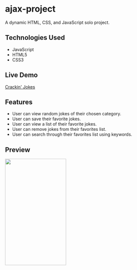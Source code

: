# ajax-project

A dynamic HTML, CSS, and JavaScript solo project.

## Technologies Used

* JavaScript
* HTML5
* CSS3

## Live Demo

<a href="https://natalienunez.github.io/crackin-jokes/" target="_blank" rel="noopener noreferrer">Crackin' Jokes</a>

## Features

* User can view random jokes of their chosen category.
* User can save their favorite jokes.
* User can view a list of their favorite jokes.
* User can remove jokes from their favorites list.
* User can search through their favorites list using keywords.

## Preview
<img src="https://user-images.githubusercontent.com/74742148/121431978-f7eb3e80-c92e-11eb-9f85-2b2a3a505469.gif" width="200" height="350" />

